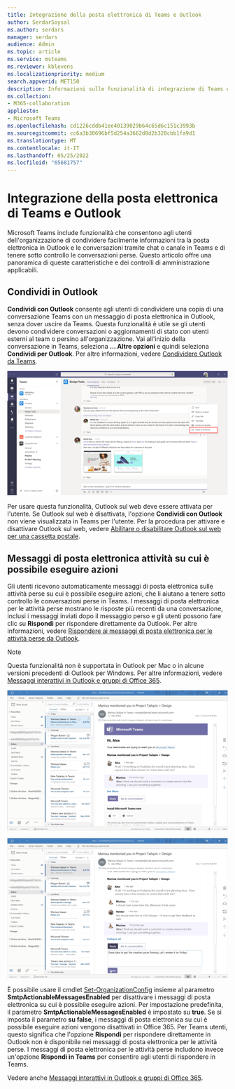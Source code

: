 ```yaml
---
title: Integrazione della posta elettronica di Teams e Outlook
author: SerdarSoysal
ms.author: serdars
manager: serdars
audience: Admin
ms.topic: article
ms.service: msteams
ms.reviewer: kblevens
ms.localizationpriority: medium
search.appverid: MET150
description: Informazioni sulle funzionalità di integrazione di Teams e Outlook posta elettronica, incluse le funzionalità che consentono agli utenti di condividere informazioni tra la posta elettronica in Outlook e le conversazioni di chat o di canale in Teams.
ms.collection:
- M365-collaboration
appliesto:
- Microsoft Teams
ms.openlocfilehash: cd1226cddb41ee40139029b64c65d6c151c3993b
ms.sourcegitcommit: cc6a3b30696bf5d254a3662d8d2b328cbb1fa9d1
ms.translationtype: MT
ms.contentlocale: it-IT
ms.lasthandoff: 05/25/2022
ms.locfileid: "65681757"
---
```

# <a name="teams-and-outlook-email-integration"></a>Integrazione della posta elettronica di Teams e Outlook

Microsoft Teams include funzionalità che consentono agli utenti dell'organizzazione di condividere facilmente informazioni tra la posta elettronica in Outlook e le conversazioni tramite chat o canale in Teams e di tenere sotto controllo le conversazioni perse. Questo articolo offre una panoramica di queste caratteristiche e dei controlli di amministrazione applicabili.

## <a name="share-to-outlook"></a>Condividi in Outlook

**Condividi con Outlook** consente agli utenti di condividere una copia di una conversazione Teams con un messaggio di posta elettronica in Outlook, senza dover uscire da Teams. Questa funzionalità è utile se gli utenti devono condividere conversazioni o aggiornamenti di stato con utenti esterni al team o persino all'organizzazione. Vai all'inizio della conversazione in Teams, seleziona **... Altre opzioni** e quindi seleziona **Condividi per Outlook**.  Per altre informazioni, vedere [Condividere Outlook da Teams](https://support.office.com/article/share-to-outlook-from-teams-f9dabbe9-9e9b-4e35-99dd-2eeeb67c4f6d).

![Screenshot che mostra la funzionalità Condividi con Outlook in Teams.](media/share-to-outlook.png)

Per usare questa funzionalità, Outlook sul web deve essere attivata per l'utente. Se Outlook sul web è disattivata, l'opzione **Condividi con Outlook** non viene visualizzata in Teams per l'utente. Per la procedura per attivare e disattivare Outlook sul web, vedere [Abilitare o disabilitare Outlook sul web per una cassetta postale](/exchange/recipients-in-exchange-online/manage-user-mailboxes/enable-or-disable-outlook-web-app).

## <a name="actionable-activity-emails"></a>Messaggi di posta elettronica attività su cui è possibile eseguire azioni

Gli utenti ricevono automaticamente messaggi di posta elettronica sulle attività perse su cui è possibile eseguire azioni, che li aiutano a tenere sotto controllo le conversazioni perse in Teams. I messaggi di posta elettronica per le attività perse mostrano le risposte più recenti da una conversazione, inclusi i messaggi inviati dopo il messaggio perso e gli utenti possono fare clic su **Rispondi** per rispondere direttamente da Outlook. Per altre informazioni, vedere [Rispondere ai messaggi di posta elettronica per le attività perse da Outlook](https://support.office.com/article/reply-to-missed-activity-emails-from-outlook-bc0cf587-db26-4946-aac7-8eebd84f1381). 

> [!NOTE]
> Questa funzionalità non è supportata in Outlook per Mac o in alcune versioni precedenti di Outlook per Windows. Per altre informazioni, vedere [Messaggi interattivi in Outlook e gruppi di Office 365](/outlook/actionable-messages/).

![Screenshot che mostra un messaggio e-mail di attività perse.](media/missed-activity-email.png)

![Screenshot che mostra come rispondere a un messaggio e-mail di attività persa.](media/missed-activity-email-reply.png)

È possibile usare il cmdlet [Set-OrganizationConfig](/powershell/module/exchange/organization/set-organizationconfig) insieme al parametro **SmtpActionableMessagesEnabled** per disattivare i messaggi di posta elettronica su cui è possibile eseguire azioni. Per impostazione predefinita, il parametro **SmtpActionableMessagesEnabled** è impostato su **true**. Se si imposta il parametro **su false**, i messaggi di posta elettronica su cui è possibile eseguire azioni vengono disattivati in Office 365. Per Teams utenti, questo significa che l'opzione **Rispondi** per rispondere direttamente in Outlook non è disponibile nei messaggi di posta elettronica per le attività perse. I messaggi di posta elettronica per le attività perse includono invece un'opzione **Rispondi in Teams** per consentire agli utenti di rispondere in Teams.

Vedere anche [Messaggi interattivi in Outlook e gruppi di Office 365](/outlook/actionable-messages/).
